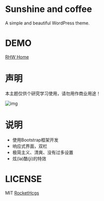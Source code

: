 # Sunshine and coffee  
A simple and beautiful WordPress theme.  

# DEMO  
[RHW Home](http://www.rhw-team.com/Home)  

# 声明  
本主题仅供个研究学习使用，请勿用作商业用途！
  
![img](http://www.rhw-team.com/Home/wp-content/uploads/theme-demo.png)  

# 说明  
- 使用Bootstrap框架开发  
- 响应式界面，双栏  
- 极简主义、清爽、没有过多设置  
- 炫(la)酷(ji)的特效

# LICENSE  
MIT [RocketHcgs](http://www.rhw-team.com/)
